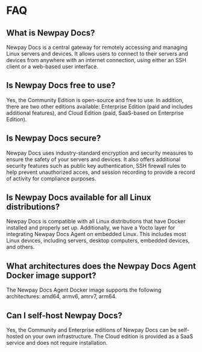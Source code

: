 # FAQ

## What is Newpay Docs?

Newpay Docs is a central gateway for remotely accessing and managing Linux
servers and devices. It allows users to connect to their servers and devices
from anywhere with an internet connection, using either an SSH client or a web-based user interface.

## Is Newpay Docs free to use?

Yes, the Community Edition is open-source and free to use.
In addition, there are two other editions available:
Enterprise Edition (paid and includes additional features),
and Cloud Edition (paid, SaaS-based on Enterprise Edition).

## Is Newpay Docs secure?

Newpay Docs uses industry-standard encryption and security measures to ensure
the safety of your servers and devices. It also offers additional security
features such as public key authentication, SSH firewall rules to help prevent unauthorized acces,
and session recording to provide a record of activity for compliance purposes.

## Is Newpay Docs available for all Linux distributions?

Newpay Docs is compatible with all Linux distributions that have Docker installed and properly set up.
Additionally, we have a Yocto layer for integrating Newpay Docs Agent on embedded Linux.
This includes most Linux devices, including servers, desktop computers, embedded devices, and others.

## What architectures does the Newpay Docs Agent Docker image support?

The Newpay Docs Agent Docker image supports the following architectures: amd64, armv6, amrv7, arm64.

## Can I self-host Newpay Docs?

Yes, the Community and Enterprise editions of Newpay Docs can be self-hosted on your
own infrastructure. The Cloud edition is provided as a SaaS service and does not require installation.
